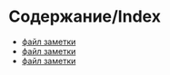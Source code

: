 # Содержание/Index

- [файл заметки](имяфайла.md)
- [файл заметки](имяфайла.md)
- [файл заметки](имяфайла.md)

<!-- {"date":"2016-10-28T14:39:27.297Z","id":"3b8112e0-2dfd-11e7-b44f-f14586a06049","excerpt":"- [файл заметки](имяфайла.md) - [файл..."} -->
